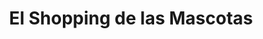 ---
title: "El Shopping de las Mascotas"
url: /neuquen/el-shopping-de-las-mascotas/
shop: mascotas
---